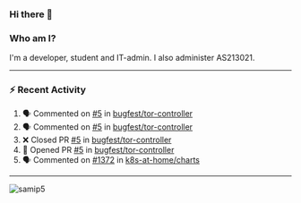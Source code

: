 ### Hi there 👋

### Who am I?
I'm a developer, student and IT-admin. I also administer AS213021.

---
### :zap: Recent Activity
<!--START_SECTION:activity-->
1. 🗣 Commented on [#5](https://github.com/bugfest/tor-controller/issues/5) in [bugfest/tor-controller](https://github.com/bugfest/tor-controller)
2. 🗣 Commented on [#5](https://github.com/bugfest/tor-controller/issues/5) in [bugfest/tor-controller](https://github.com/bugfest/tor-controller)
3. ❌ Closed PR [#5](https://github.com/bugfest/tor-controller/pull/5) in [bugfest/tor-controller](https://github.com/bugfest/tor-controller)
4. 💪 Opened PR [#5](https://github.com/bugfest/tor-controller/pull/5) in [bugfest/tor-controller](https://github.com/bugfest/tor-controller)
5. 🗣 Commented on [#1372](https://github.com/k8s-at-home/charts/issues/1372) in [k8s-at-home/charts](https://github.com/k8s-at-home/charts)
<!--END_SECTION:activity-->
---

<img align="center" src="https://github-readme-stats.vercel.app/api?username=samip5&show_icons=true" alt="samip5" />
